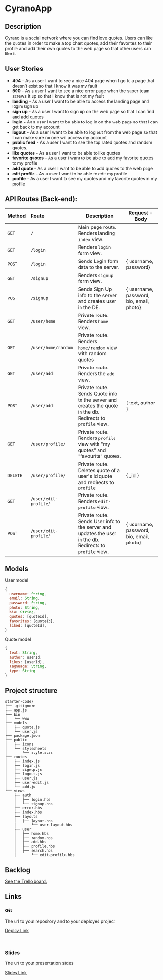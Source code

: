 # CyranoApp



## Description

Cyrano is a social network where you can find love quotes. Users can like the quotes in order to make a top chart quotes, add their favorites to their profile and add their own quotes to the web page so that other users can like it.



## User Stories

- **404** - As a user I want to see a nice 404 page when I go to a page that doesn’t exist so that I know it was my fault
- **500** - As a user I want to see a nice error page when the super team screws it up so that I know that is not my fault
- **landing** - As a user I want to be able to access the landing page and login/sign up
- **sign up** - As a user I want to sign up on the web page so that I can find and add quotes
- **login** - As a user I want to be able to log in on the web page so that I can get back to my account
- **logout** - As a user I want to be able to log out from the web page so that I can make sure no one will access my account
- **public feed** - As a user I want to see the top rated quotes and random quotes.
- **like quotes** - As a user I want to be able to like quotes
- **favorite quotes** - As a user I want to be able to add my favorite quotes to my profile
- **add quote** - As a user I want to be able to add quotes to the web page
- **edit profile** - As a user I want to be able to edit my profile
- **profile** - As a user I want to see my quotes and my favorite quotes in my profile



## API Routes (Back-end):



| **Method** | **Route**             | **Description**                                              | Request  - Body                          |
| ---------- | :-------------------- | ------------------------------------------------------------ | ---------------------------------------- |
| `GET`      | `/`                   | Main page route.  Renders landing `index` view.              |                                          |
| `GET`      | `/login`              | Renders `login` form view.                                   |                                          |
| `POST`     | `/login`              | Sends Login form data to the server.                         | { username, password}                    |
| `GET`      | `/signup`             | Renders `signup` form view.                                  |                                          |
| `POST`     | `/signup`             | Sends Sign Up info to the server and creates user in the DB. | { username, password, bio, email, photo} |
| `GET`      | `/user/home`          | Private route. Renders `home` view.                          |                                          |
| `GET`      | `/user/home/random`   | Private route. Renders `home/random` view with random quotes |                                          |
| `GET`      | `/user/add`           | Private route. Renders the `add` view.                       |                                          |
| `POST`     | `/user/add`           | Private route. Sends Quote info to the server and creates the quote in the db. Redirects to `profile` view. | { text, author }                         |
| `GET`      | `/user/profile/`      | Private route. Renders `profile` view with "my quotes" and "favourite" quotes. |                                          |
| `DELETE`   | `/user/profile/`      | Private route. Deletes quote of a user's id quote and redirects to `profile` | { _id }                                  |
| `GET`      | `/user/edit-profile/` | Private route. Renders `edit-profile` view.                  |                                          |
| `POST`     | `/user/edit-profile/` | Private route. Sends User info to the server and updates the user in the db. Redirects to `profile` view. | { username, password, bio, email, photo} |



## Models

User model

```javascript
{
  username: String,
  email: String,
  password: String,
  photo: String,
  bio: String,
  quotes: [quoteId],
  favorites: [quoteId],
  liked: [quoteId],  
}

```



Quote model

```javascript
{
  text: String,
  author: userId,
  likes: [userId],
  lagnuage: String,
  type: String
}

```



## Project structure

```
starter-code/
├── .gitignore
├── app.js
├── bin
│   └── www
├── models
│   ├── quote.js
│   └── user.js
├── package.json
├── public
│   ├── icons
│   └── stylesheets
│       └── style.scss
├── routes
│   ├── index.js
│   ├── login.js
│   ├── signup.js
│   ├── logout.js
│   ├── user.js
│   ├── user-edit.js
│   └── add.js
└── views
    ├── auth
    │   ├── login.hbs
    │   └── signup.hbs
    ├── error.hbs
    ├── index.hbs
    ├── layouts
    │   ├── layout.hbs
    |		└── user-layout.hbs
    ├── user
    │   ├── home.hbs
    │   ├── random.hbs
    │   ├── add.hbs
    │   ├── profile.hbs
    │   ├── search.hbs
    |		└── edit-profile.hbs

```





## Backlog

[See the Trello board.](https://trello.com/b/Qw9sTj2L/planning)





## Links



### Git

The url to your repository and to your deployed project

[Deploy Link](https://cyrano-app.herokuapp.com/)



<br>



### Slides

The url to your presentation slides

[Slides Link](https://docs.google.com/presentation/d/1Frh8japy7cSnuAcvR2Q2peMtav2uDUv8s_auTBW3t88/edit#slide=id.p)

